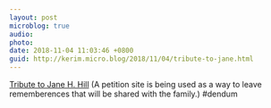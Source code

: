 ```yaml
---
layout: post
microblog: true
audio: 
photo: 
date: 2018-11-04 11:03:46 +0800
guid: http://kerim.micro.blog/2018/11/04/tribute-to-jane.html
---
```

[Tribute to Jane H. Hill](https://www.ipetitions.com/petition/tribute-to-jane-h-hill?fbclid=IwAR18bKh_wt4Zhr1uvqfN1BgfHBJcQ4Myqs9Qs1so-V_LvdVEOuSa9CdNwso) (A petition site is being used as a way to leave rememberences that will be shared with the family.) #dendum
